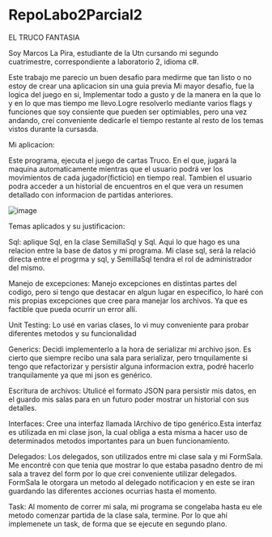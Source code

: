 # RepoLabo2Parcial2
EL TRUCO FANTASIA

Soy Marcos La Pira, estudiante de la Utn cursando mi segundo cuatrimestre, correspondiente a laboratorio 2, idioma c#.

Este trabajo me parecio un buen desafio para medirme que tan listo o no estoy de crear una aplicacion sin una guia previa Mi mayor desafio, fue la logica del juego en si,
Implementar todo a gusto y de la manera en la que lo 
y en lo que mas tiempo me llevo.Logre resolverlo mediante varios flags y funciones que soy consiente que pueden ser optimiables, pero una vez andando, creí 
 conveniente dedicarle el tiempo restante al resto de los temas vistos durante la cursasda.

Mi aplicacion:

  Este programa, ejecuta el juego de cartas Truco. En el que, jugará la maquina automaticamente mientras que el usuario podrá ver los movimientos 
  de cada jugador(ficticio) en tiempo real. Tambien el usuario podra acceder a un historial de encuentros en el que vera un resumen detallado con 
  informacion de partidas anteriores.
  
  ![image](https://user-images.githubusercontent.com/98835758/206157422-6c1507d0-3232-45ac-a33a-832e51e4f575.png)

  
  Temas aplicados y su justificacion:
  
  Sql: aplique Sql, en la clase SemillaSql y Sql. Aqui lo que hago es una relacion entre la base de datos y mi programa. Mi clase sql, será la relació directa entre 
  el progrma y sql, y SemillaSql tendra el rol de administrador del mismo.
  
  Manejo de excepciones: Manejo excepciones en distintas partes del codigo, pero si tengo que destacar en algun lugar en especifico, lo haré con mis propias excepciones
  que cree para manejar los archivos. Ya que es factible que pueda ocurrir un error allí.
  
  Unit Testing: Lo usé en varias clases, lo vi muy conveniente para probar diferentes metodos y su funcionalidad
  
  Generics: Decidi implementerlo a la hora de serializar mi archivo json. Es cierto que siempre recibo una sala para serializar, pero trnquilamente si tengo que refactorizar 
  y persistir alguna informacion extra, podré hacerlo tranquilamente ya que mi json es genérico.
  
  Escritura de archivos: Utulicé el formato JSON para persistir mis datos, en el guardo mis salas para en un futuro poder mostrar un historial con sus detalles.
  
  Interfaces: Cree una interfaz llamada IArchivo de tipo genérico.Esta interfaz es utilizada en mi clase json, la cual obliga a esta misma a hacer uso de determinados metodos 
  importantes para un buen funcionamiento.
  
  Delegados: Los delegados, son utilizados entre mi clase sala y mi FormSala. Me encontré con que tenia que mostrar lo que estaba pasadno dentro de mi sala a travez del form
  por lo que crei conveniente utilizar delegados. FormSala le otorgara un metodo al delegado notificacion y en este se iran guardando las diferentes acciones ocurrias hasta el momento.
  
  Task: Al momento de correr mi sala, mi programa se congelaba hasta eu ele metodo comenzar partida de la clase sala, termine. Por lo que ahí implemenete un task, de forma
  que se ejecute en segundo plano.
  
